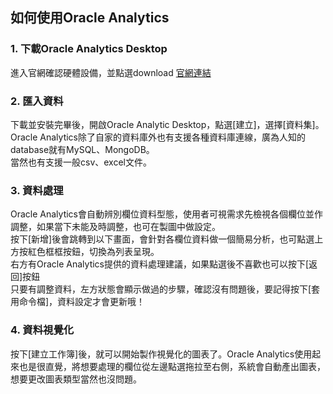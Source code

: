 ## 如何使用Oracle Analytics
### 1. 下載Oracle Analytics Desktop
進入官網確認硬體設備，並點選download
[官網連結](https://www.oracle.com/tw/solutions/business-analytics/analytics-desktop/oracle-analytics-desktop.html)
### 2. 匯入資料
下載並安裝完畢後，開啟Oracle Analytic Desktop，點選[建立]，選擇[資料集]。<br>
Oracle Analytics除了自家的資料庫外也有支援各種資料庫連線，廣為人知的database就有MySQL、MongoDB。<br>
當然也有支援一般csv、excel文件。
### 3. 資料處理
Oracle Analytics會自動辨別欄位資料型態，使用者可視需求先檢視各個欄位並作調整，如果當下未能及時調整，也可在製圖中做設定。<br>
按下[新增]後會跳轉到以下畫面，會針對各欄位資料做一個簡易分析，也可點選上方按紅色框框按鈕，切換為列表呈現。<br>
右方有Oracle Analytics提供的資料處理建議，如果點選後不喜歡也可以按下[返回]按鈕<br>
只要有調整資料，左方狀態會顯示做過的步驟，確認沒有問題後，要記得按下[套用命令檔]，資料設定才會更新哦！
### 4. 資料視覺化
按下[建立工作簿]後，就可以開始製作視覺化的圖表了。Oracle Analytics使用起來也是很直覺，將想要處理的欄位從左邊點選拖拉至右側，系統會自動產出圖表，想要更改圖表類型當然也沒問題。
